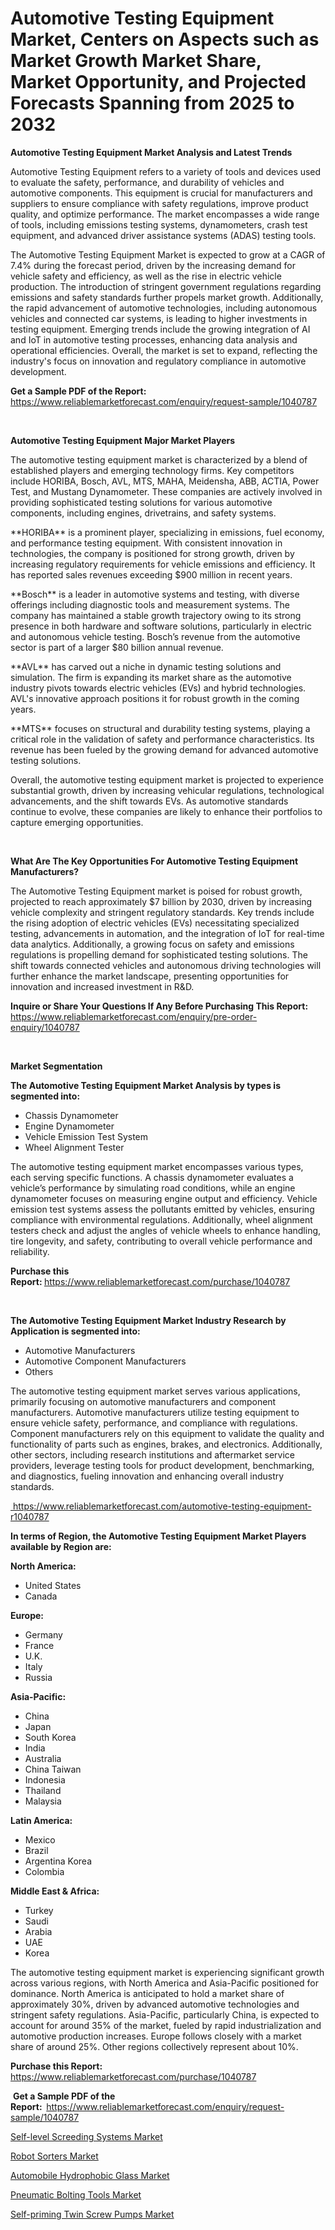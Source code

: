 <p><h1>Automotive Testing Equipment Market, Centers on Aspects such as Market Growth Market Share, Market Opportunity, and Projected Forecasts Spanning from 2025 to 2032</h1></p><p><strong>Automotive Testing Equipment Market Analysis and Latest Trends</strong></p>
<p><p>Automotive Testing Equipment refers to a variety of tools and devices used to evaluate the safety, performance, and durability of vehicles and automotive components. This equipment is crucial for manufacturers and suppliers to ensure compliance with safety regulations, improve product quality, and optimize performance. The market encompasses a wide range of tools, including emissions testing systems, dynamometers, crash test equipment, and advanced driver assistance systems (ADAS) testing tools.</p><p>The Automotive Testing Equipment Market is expected to grow at a CAGR of 7.4% during the forecast period, driven by the increasing demand for vehicle safety and efficiency, as well as the rise in electric vehicle production. The introduction of stringent government regulations regarding emissions and safety standards further propels market growth. Additionally, the rapid advancement of automotive technologies, including autonomous vehicles and connected car systems, is leading to higher investments in testing equipment. Emerging trends include the growing integration of AI and IoT in automotive testing processes, enhancing data analysis and operational efficiencies. Overall, the market is set to expand, reflecting the industry's focus on innovation and regulatory compliance in automotive development.</p></p>
<p><strong>Get a Sample PDF of the Report:&nbsp;</strong> <a href="https://www.reliablemarketforecast.com/enquiry/request-sample/1040787?utm_campaign=3094&utm_medium=2&utm_source=Github&utm_content=ia&utm_term=30032025&utm_id=automotive-testing-equipment">https://www.reliablemarketforecast.com/enquiry/request-sample/1040787</a></p>
<p>&nbsp;</p>
<p><strong>Automotive Testing Equipment Major Market Players</strong></p>
<p><p>The automotive testing equipment market is characterized by a blend of established players and emerging technology firms. Key competitors include HORIBA, Bosch, AVL, MTS, MAHA, Meidensha, ABB, ACTIA, Power Test, and Mustang Dynamometer. These companies are actively involved in providing sophisticated testing solutions for various automotive components, including engines, drivetrains, and safety systems.</p><p>**HORIBA** is a prominent player, specializing in emissions, fuel economy, and performance testing equipment. With consistent innovation in technologies, the company is positioned for strong growth, driven by increasing regulatory requirements for vehicle emissions and efficiency. It has reported sales revenues exceeding $900 million in recent years.</p><p>**Bosch** is a leader in automotive systems and testing, with diverse offerings including diagnostic tools and measurement systems. The company has maintained a stable growth trajectory owing to its strong presence in both hardware and software solutions, particularly in electric and autonomous vehicle testing. Bosch’s revenue from the automotive sector is part of a larger $80 billion annual revenue.</p><p>**AVL** has carved out a niche in dynamic testing solutions and simulation. The firm is expanding its market share as the automotive industry pivots towards electric vehicles (EVs) and hybrid technologies. AVL's innovative approach positions it for robust growth in the coming years.</p><p>**MTS** focuses on structural and durability testing systems, playing a critical role in the validation of safety and performance characteristics. Its revenue has been fueled by the growing demand for advanced automotive testing solutions.</p><p>Overall, the automotive testing equipment market is projected to experience substantial growth, driven by increasing vehicular regulations, technological advancements, and the shift towards EVs. As automotive standards continue to evolve, these companies are likely to enhance their portfolios to capture emerging opportunities.</p></p>
<p>&nbsp;</p>
<p><strong>What Are The Key Opportunities For Automotive Testing Equipment Manufacturers?</strong></p>
<p><p>The Automotive Testing Equipment market is poised for robust growth, projected to reach approximately $7 billion by 2030, driven by increasing vehicle complexity and stringent regulatory standards. Key trends include the rising adoption of electric vehicles (EVs) necessitating specialized testing, advancements in automation, and the integration of IoT for real-time data analytics. Additionally, a growing focus on safety and emissions regulations is propelling demand for sophisticated testing solutions. The shift towards connected vehicles and autonomous driving technologies will further enhance the market landscape, presenting opportunities for innovation and increased investment in R&D.</p></p>
<p><strong>Inquire or Share Your Questions If Any Before Purchasing This Report:</strong> <a href="https://www.reliablemarketforecast.com/enquiry/pre-order-enquiry/1040787?utm_campaign=3094&utm_medium=2&utm_source=Github&utm_content=ia&utm_term=30032025&utm_id=automotive-testing-equipment">https://www.reliablemarketforecast.com/enquiry/pre-order-enquiry/1040787</a></p>
<p>&nbsp;</p>
<p><strong>Market Segmentation</strong></p>
<p><strong>The Automotive Testing Equipment Market Analysis by types is segmented into:</strong></p>
<p><ul><li>Chassis Dynamometer</li><li>Engine Dynamometer</li><li>Vehicle Emission Test System</li><li>Wheel Alignment Tester</li></ul></p>
<p><p>The automotive testing equipment market encompasses various types, each serving specific functions. A chassis dynamometer evaluates a vehicle’s performance by simulating road conditions, while an engine dynamometer focuses on measuring engine output and efficiency. Vehicle emission test systems assess the pollutants emitted by vehicles, ensuring compliance with environmental regulations. Additionally, wheel alignment testers check and adjust the angles of vehicle wheels to enhance handling, tire longevity, and safety, contributing to overall vehicle performance and reliability.</p></p>
<p><strong>Purchase this Report:&nbsp;</strong><a href="https://www.reliablemarketforecast.com/purchase/1040787?utm_campaign=3094&utm_medium=2&utm_source=Github&utm_content=ia&utm_term=30032025&utm_id=automotive-testing-equipment">https://www.reliablemarketforecast.com/purchase/1040787</a></p>
<p>&nbsp;</p>
<p><strong>The Automotive Testing Equipment Market Industry Research by Application is segmented into:</strong></p>
<p><ul><li>Automotive Manufacturers</li><li>Automotive Component Manufacturers</li><li>Others</li></ul></p>
<p><p>The automotive testing equipment market serves various applications, primarily focusing on automotive manufacturers and component manufacturers. Automotive manufacturers utilize testing equipment to ensure vehicle safety, performance, and compliance with regulations. Component manufacturers rely on this equipment to validate the quality and functionality of parts such as engines, brakes, and electronics. Additionally, other sectors, including research institutions and aftermarket service providers, leverage testing tools for product development, benchmarking, and diagnostics, fueling innovation and enhancing overall industry standards.</p></p>
<p><a href="https://www.reliablemarketforecast.com/automotive-testing-equipment-r1040787?utm_campaign=3094&utm_medium=2&utm_source=Github&utm_content=ia&utm_term=30032025&utm_id=automotive-testing-equipment">&nbsp;https://www.reliablemarketforecast.com/automotive-testing-equipment-r1040787</a></p>
<p><strong>In terms of Region, the Automotive Testing Equipment Market Players available by Region are:</strong></p>
<p>
    <p> <strong> North America: </strong>
        <ul>
            <li>United States</li>
            <li>Canada</li>
        </ul>
        </p> 
    <p> <strong> Europe: </strong>
        <ul>
            <li>Germany</li>
            <li>France</li>
            <li>U.K.</li>
            <li>Italy</li>
            <li>Russia</li>
        </ul>
        </p> 
    <p> <strong> Asia-Pacific: </strong>
        <ul>
            <li>China</li>
            <li>Japan</li>
            <li>South Korea</li>
            <li>India</li>
            <li>Australia</li>
            <li>China Taiwan</li>
            <li>Indonesia</li>
            <li>Thailand</li>
            <li>Malaysia</li>
        </ul>
        </p> 
    <p> <strong> Latin America: </strong>
        <ul>
            <li>Mexico</li>
            <li>Brazil</li>
            <li>Argentina Korea</li>
            <li>Colombia</li>
        </ul>
        </p> 
    <p> <strong> Middle East & Africa: </strong>
        <ul>
            <li>Turkey</li>
            <li>Saudi</li>
            <li>Arabia</li>
            <li>UAE</li>
            <li>Korea</li>
        </ul>
    </p>
    </p>
<p><p>The automotive testing equipment market is experiencing significant growth across various regions, with North America and Asia-Pacific positioned for dominance. North America is anticipated to hold a market share of approximately 30%, driven by advanced automotive technologies and stringent safety regulations. Asia-Pacific, particularly China, is expected to account for around 35% of the market, fueled by rapid industrialization and automotive production increases. Europe follows closely with a market share of around 25%. Other regions collectively represent about 10%.</p></p>
<p><strong>Purchase this Report: </strong><a href="https://www.reliablemarketforecast.com/purchase/1040787?utm_campaign=3094&utm_medium=2&utm_source=Github&utm_content=ia&utm_term=30032025&utm_id=automotive-testing-equipment">https://www.reliablemarketforecast.com/purchase/1040787</a></p>
<p>&nbsp;<strong>Get a Sample PDF of the Report:&nbsp;&nbsp;</strong><a href="https://www.reliablemarketforecast.com/enquiry/request-sample/1040787?utm_campaign=3094&utm_medium=2&utm_source=Github&utm_content=ia&utm_term=30032025&utm_id=automotive-testing-equipment">https://www.reliablemarketforecast.com/enquiry/request-sample/1040787</a></p>
<p><strong></strong></p>
<p><p><a href="https://www.linkedin.com/pulse/growth-potential-self-level-screeding-systems-market-cwg0c?utm_campaign=3094&utm_medium=2&utm_source=Github&utm_content=ia&utm_term=30032025&utm_id=automotive-testing-equipment">Self-level Screeding Systems Market</a></p><p><a href="https://www.linkedin.com/pulse/comprehensive-assessment-robot-sorters-markets-65-cagrfrom-2025-ngajc?utm_campaign=3094&utm_medium=2&utm_source=Github&utm_content=ia&utm_term=30032025&utm_id=automotive-testing-equipment">Robot Sorters Market</a></p><p><a href="https://www.linkedin.com/pulse/projecting-growth-automobile-hydrophobic-glass-market-insights-ictwe?utm_campaign=3094&utm_medium=2&utm_source=Github&utm_content=ia&utm_term=30032025&utm_id=automotive-testing-equipment">Automobile Hydrophobic Glass Market</a></p><p><a href="https://www.linkedin.com/pulse/pneumatic-bolting-tools-market-analysis-sizetrends-size-clygc?utm_campaign=3094&utm_medium=2&utm_source=Github&utm_content=ia&utm_term=30032025&utm_id=automotive-testing-equipment">Pneumatic Bolting Tools Market</a></p><p><a href="https://www.linkedin.com/pulse/self-priming-twin-screw-pumps-market-future-analysis-its-qugme?utm_campaign=3094&utm_medium=2&utm_source=Github&utm_content=ia&utm_term=30032025&utm_id=automotive-testing-equipment">Self-priming Twin Screw Pumps Market</a></p></p>